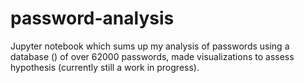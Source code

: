 # password-analysis
Jupyter notebook which sums up my analysis of passwords using a database () of over 62000 passwords, made visualizations to assess hypothesis (currently still a work in progress).

